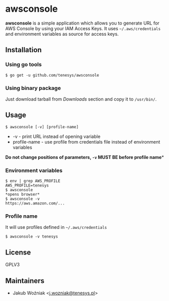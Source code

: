 # awsconsole

**awsconsole** is a simple application which allows you to generate URL for AWS Console by using your IAM Access Keys. It uses `~/.aws/credentials` and environment variables as source for access keys.

## Installation
### Using go tools
`$ go get -u github.com/tenesys/awsconsole`
### Using binary package
Just download tarball from *Downloads* section and copy it to `/usr/bin/`.

## Usage
`$ awsconsole [-v] [profile-name]`

- -v - print URL instead of opening variable
- profile-name - use profile from credentials file instead of environment variables

**Do not change positions of parameters, `-v` MUST BE before profile name***
### Environment variables
```
$ env | grep AWS_PROFILE
AWS_PROFILE=tenesys
$ awsconsole
*opens browser*
$ awsconsole -v
https://aws.amazon.com/...
```

### Profile name
It will use profiles defined in `~/.aws/credentials`  
```
$ awsconsole -v tenesys
```

## License
GPLV3

## Maintainers
- Jakub Woźniak \<j.wozniak@tenesys.pl\>

